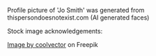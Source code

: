 Profile picture of 'Jo Smith' was generated from thispersondoesnotexist.com (AI generated faces)

Stock image acknowledgements:

<a href="https://www.freepik.com/free-vector/assortment-watercolor-leaves-flowers_12295544.htm#query=watercolor%20leaves&position=21&from_view=search&track=sph">Image by coolvector</a> on Freepik